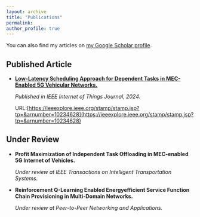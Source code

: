 ```yaml
---
layout: archive
title: "Publications"
permalink: 
author_profile: true
---
```


You can also find my articles on [my Google Scholar profile](https://scholar.google.com.hk/citations?user=9TEDEJUAAAAJ&hl=zh-CN).

## Published Article

- **[Low-Latency Scheduling Approach for Dependent Tasks in MEC-Enabled 5G Vehicular Networks.](files/paper1.pdf)**

  *Published in IEEE Internet of Things Journal, 2024.*

  URL:[https://ieeexplore.ieee.org/stamp/stamp.jsp?tp=&arnumber=10234628](https://ieeexplore.ieee.org/stamp/stamp.jsp?tp=&arnumber=10234628)

## Under Review

- **Profit Maximization of Independent Task Offloading in MEC-enabled 5G Internet of Vehicles.**

  *Under review at IEEE Transactions on Intelligent Transportation Systems.*

- **Reinforcement Q-Learning Enabled Energyefficient Service Function Chain Provisioning in Multi-Domain Networks.**

  *Under review at Peer-to-Peer Networking and Applications.*